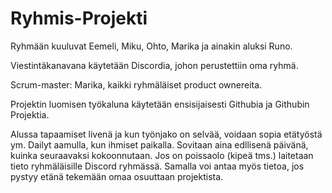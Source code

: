 # Ryhmis-Projekti
Ryhmään kuuluvat Eemeli, Miku, Ohto, Marika ja ainakin aluksi Runo.

Viestintäkanavana käytetään Discordia, johon perustettiin oma ryhmä. 

Scrum-master: Marika, kaikki ryhmäläiset product ownereita.

Projektin luomisen työkaluna käytetään ensisijaisesti Githubia ja Githubin Projektia. 

Alussa tapaamiset livenä ja kun työnjako on selvää, voidaan sopia etätyöstä ym. 
Dailyt aamulla, kun ihmiset paikalla. Sovitaan aina edllisenä päivänä, kuinka seuraavaksi kokoonnutaan. 
Jos on poissaolo (kipeä tms.) laitetaan tieto ryhmäläisille Discord ryhmässä. Samalla voi antaa myös tietoa, jos pystyy etänä tekemään omaa osuuttaan projektista.

